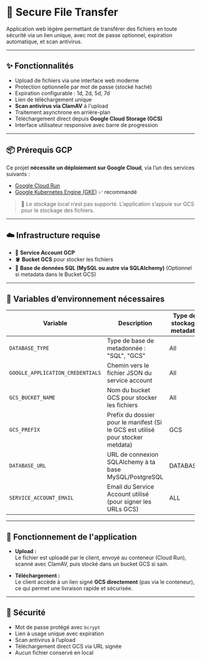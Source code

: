 # 🔐 Secure File Transfer

Application web légère permettant de transférer des fichiers en toute sécurité via un lien unique, avec mot de passe optionnel, expiration automatique, et scan antivirus.

---

## ✨ Fonctionnalités

- Upload de fichiers via une interface web moderne
- Protection optionnelle par mot de passe (stocké haché)
- Expiration configurable : 1d, 2d, 5d, 7d
- Lien de téléchargement unique
- **Scan antivirus via ClamAV** à l'upload
- Traitement asynchrone en arrière-plan
- Téléchargement direct depuis **Google Cloud Storage (GCS)**
- Interface utilisateur responsive avec barre de progression

---

## 📦 Prérequis GCP

Ce projet **nécessite un déploiement sur Google Cloud**, via l’un des services suivants :

- [Google Cloud Run](https://cloud.google.com/run)
- [Google Kubernetes Engine (GKE)](https://cloud.google.com/kubernetes-engine) ✅ recommandé

> 🚫 Le stockage local n’est pas supporté. L’application s’appuie sur GCS pour le stockage des fichiers.

---

## ☁️ Infrastructure requise

- 🔐 **Service Account GCP**
- 🪣 **Bucket GCS** pour stocker les fichiers
- 🧪 **Base de données SQL (MySQL ou autre via SQLAlchemy)** (Optionnel si metadata dans le Bucket GCS)

---

## 🔐 Variables d’environnement nécessaires

| Variable | Description | Type de stockage metadata |
|----------|--------------|---------------------------|
| `DATABASE_TYPE` | Type de base de metadonnée : "SQL", "GCS" | All |
| `GOOGLE_APPLICATION_CREDENTIALS` | Chemin vers le fichier JSON du service account | All |
| `GCS_BUCKET_NAME`               | Nom du bucket GCS pour stocker les fichiers | All |
| `GCS_PREFIX`                    | Prefix du dossier pour le manifest (Si le GCS est utilisé pour stocker metdata) | GCS |
| `DATABASE_URL`                 | URL de connexion SQLAlchemy à ta base MySQL/PostgreSQL | DATABASE |
| `SERVICE_ACCOUNT_EMAIL`        | Email du Service Account utilisé (pour signer les URLs GCS) | ALL |

---


## 🔄 Fonctionnement de l'application

- **Upload :**  
  Le fichier est uploadé par le client, envoyé au conteneur (Cloud Run), scanné avec ClamAV, puis stocké dans un bucket GCS si sain.

- **Téléchargement :**  
  Le client accède à un lien signé **GCS directement** (pas via le conteneur), ce qui permet une livraison rapide et sécurisée.

---

## 🔐 Sécurité

- Mot de passe protégé avec `bcrypt`
- Lien à usage unique avec expiration
- Scan antivirus à l’upload
- Téléchargement direct GCS via URL signée
- Aucun fichier conservé en local

